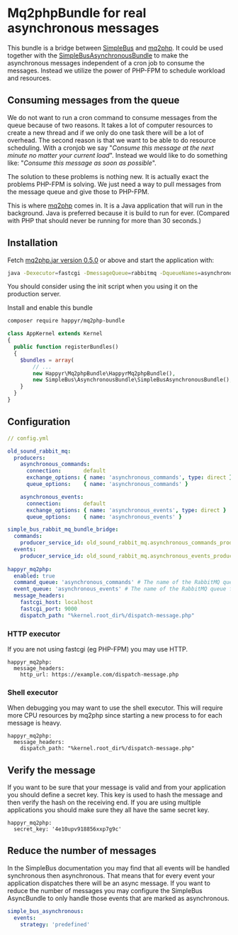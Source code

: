 # Mq2phpBundle for real asynchronous messages

This bundle is a bridge between [SimpleBus](http://simplebus.github.io/MessageBus/) and [mq2php](https://github.com/Happyr/mq2php). 
It could be used together with the [SimpleBusAsynchronousBundle](http://simplebus.github.io/AsynchronousBundle/doc/getting_started.html)
to make the asynchronous messages independent of a cron job to consume the messages. Instead we utilize the 
power of PHP-FPM to schedule workload and resources. 

## Consuming messages from the queue

We do not want to run a cron command to consume messages from the queue because of two reasons. It takes a lot of 
computer resources to create a new thread and if we only do one task there will be a lot of overhead. The second reason
is that we want to be able to do resource scheduling. With a cronjob we say "*Consume this message at the next minute no
matter your current load*". Instead we would like to do something like: "*Consume this message as soon as possible*".

The solution to these problems is nothing new. It is actually exact the problems PHP-FPM is solving. We just need a way to 
pull messages from the message queue and give those to PHP-FPM. 

This is where [mq2php](https://github.com/Happyr/mq2php) comes in. It is a Java application that will run in the 
background. Java is preferred because it is build to run for ever. (Compared with PHP that should never be running for
 more than 30 seconds.)

## Installation

Fetch [mq2php.jar version 0.5.0](https://github.com/Happyr/mq2php/releases) or above and 
start the application with: 
```bash
java -Dexecutor=fastcgi -DmessageQueue=rabbitmq -DqueueNames=asynchronous_commands,asynchronous_events -jar mq2php.jar
```

You should consider using the init script when you using it on the production server. 

Install and enable this bundle

```bash
composer require happyr/mq2php-bundle
```

```php
class AppKernel extends Kernel
{
  public function registerBundles()
  {
    $bundles = array(
        // ...
        new Happyr\Mq2phpBundle\HappyrMq2phpBundle(),
        new SimpleBus\AsynchronousBundle\SimpleBusAsynchronousBundle(),
    }
  }
}
```

## Configuration

```yaml
// config.yml

old_sound_rabbit_mq:
  producers:
    asynchronous_commands:
      connection:       default
      exchange_options: { name: 'asynchronous_commands', type: direct }
      queue_options:    { name: 'asynchronous_commands' }

    asynchronous_events:
      connection:       default
      exchange_options: { name: 'asynchronous_events', type: direct }
      queue_options:    { name: 'asynchronous_events' }

simple_bus_rabbit_mq_bundle_bridge:
  commands:
    producer_service_id: old_sound_rabbit_mq.asynchronous_commands_producer
  events:
    producer_service_id: old_sound_rabbit_mq.asynchronous_events_producer
    
happyr_mq2php:
  enabled: true
  command_queue: 'asynchronous_commands' # The name of the RabbitMQ queue for commands
  event_queue: 'asynchronous_events' # The name of the RabbitMQ queue for events
  message_headers: 
    fastcgi_host: localhost
    fastcgi_port: 9000
    dispatch_path: "%kernel.root_dir%/dispatch-message.php"
```    

### HTTP executor

If you are not using fastcgi (eg PHP-FPM) you may use HTTP.

```
happyr_mq2php:
  message_headers: 
    http_url: https://example.com/dispatch-message.php
```   

### Shell executor

When debugging you may want to use the shell executor. This will require more CPU resources by mq2php since
starting a new process to for each message is heavy. 

```
happyr_mq2php:
  message_headers: 
    dispatch_path: "%kernel.root_dir%/dispatch-message.php"
```

## Verify the message

If you want to be sure that your message is valid and from your application you should define a secret key. This
key is used to hash the message and then verify the hash on the receiving end. If you are using multiple applications
you should make sure they all have the same secret key. 

```
happyr_mq2php:
  secret_key: '4e10upv918856xxp7g9c'
```

## Reduce the number of messages

In the SimpleBus documentation you may find that all events will be handled synchronous then 
asynchronous. That means that for every event your application dispatches there will be an async message. If
you want to reduce the number of messages you may configure the SimpleBus AsyncBundle to only handle those events
that are marked as asynchronous. 

```yaml
simple_bus_asynchronous:
  events:
    strategy: 'predefined'
```
